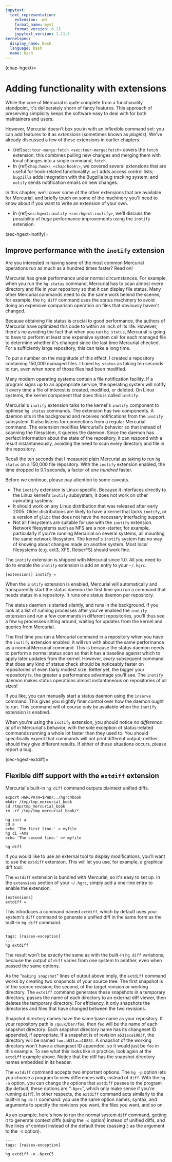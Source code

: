 ```yaml
---
jupytext:
  text_representation:
    extension: .md
    format_name: myst
    format_version: 0.13
    jupytext_version: 1.11.5
kernelspec:
  display_name: Bash
  language: bash
  name: bash
---
```


(chap-hgext)=

# Adding functionality with extensions

While the core of Mercurial is quite complete from a functionality standpoint,
it's deliberately shorn of fancy features. This approach of preserving simplicity
keeps the software easy to deal with for both maintainers and users.

However, Mercurial doesn't box you in with an inflexible command set: you can add
features to it as *extensions* (sometimes known as *plugins*). We've already
discussed a few of these extensions in earlier chapters.

- {ref}`sec:tour-merge:fetch <sec:tour-merge:fetch>` covers the `fetch` extension;
  this combines pulling new changes and merging them with local changes into a
  single command, `fetch`.
- In {ref}`chap:hook\ <chap:hook\>`, we covered several extensions that are useful
  for hook-related functionality: `acl` adds access control lists; `bugzilla` adds
  integration with the Bugzilla bug tracking system; and `notify` sends
  notification emails on new changes.

In this chapter, we'll cover some of the other extensions that are available for
Mercurial, and briefly touch on some of the machinery you'll need to know about if
you want to write an extension of your own.

- In {ref}`sec:hgext:inotify <sec:hgext:inotify>`, we'll discuss the possibility
  of *huge* performance improvements using the `inotify` extension.

(sec-hgext-inotify)=

## Improve performance with the `inotify` extension

Are you interested in having some of the most common Mercurial operations run as
much as a hundred times faster? Read on!

Mercurial has great performance under normal circumstances. For example, when you
run the `hg status` command, Mercurial has to scan almost every directory and file
in your repository so that it can display file status. Many other Mercurial
commands need to do the same work behind the scenes; for example, the `hg diff`
command uses the status machinery to avoid doing an expensive comparison operation
on files that obviously haven't changed.

Because obtaining file status is crucial to good performance, the authors of
Mercurial have optimized this code to within an inch of its life. However, there's
no avoiding the fact that when you run `hg status`, Mercurial is going to have to
perform at least one expensive system call for each managed file to determine
whether it's changed since the last time Mercurial checked. For a sufficiently
large repository, this can take a long time.

To put a number on the magnitude of this effect, I created a repository containing
150,000 managed files. I timed `hg status` as taking ten seconds to run, even when
*none* of those files had been modified.

Many modern operating systems contain a file notification facility. If a program
signs up to an appropriate service, the operating system will notify it every time
a file of interest is created, modified, or deleted. On Linux systems, the kernel
component that does this is called `inotify`.

Mercurial's `inotify` extension talks to the kernel's `inotify` component to
optimise `hg status` commands. The extension has two components. A daemon sits in
the background and receives notifications from the `inotify` subsystem. It also
listens for connections from a regular Mercurial command. The extension modifies
Mercurial's behavior so that instead of scanning the filesystem, it queries the
daemon. Since the daemon has perfect information about the state of the
repository, it can respond with a result instantaneously, avoiding the need to
scan every directory and file in the repository.

Recall the ten seconds that I measured plain Mercurial as taking to run
`hg status` on a 150,000 file repository. With the `inotify` extension enabled,
the time dropped to 0.1 seconds, a factor of *one hundred* faster.

Before we continue, please pay attention to some caveats.

- The `inotify` extension is Linux-specific. Because it interfaces directly to the
  Linux kernel's `inotify` subsystem, it does not work on other operating systems.
- It should work on any Linux distribution that was released after early 2005.
  Older distributions are likely to have a kernel that lacks `inotify`, or a
  version of `glibc` that does not have the necessary interfacing support.
- Not all filesystems are suitable for use with the `inotify` extension. Network
  filesystems such as NFS are a non-starter, for example, particularly if you're
  running Mercurial on several systems, all mounting the same network filesystem.
  The kernel's `inotify` system has no way of knowing about changes made on
  another system. Most local filesystems (e.g. ext3, XFS, ReiserFS) should work
  fine.

The `inotify` extension is shipped with Mercurial since 1.0. All you need to do to
enable the `inotify` extension is add an entry to your `~/.hgrc`.

```
[extensions] inotify =
```

When the `inotify` extension is enabled, Mercurial will automatically and
transparently start the status daemon the first time you run a command that needs
status in a repository. It runs one status daemon per repository.

The status daemon is started silently, and runs in the background. If you look at
a list of running processes after you've enabled the `inotify` extension and run a
few commands in different repositories, you'll thus see a few `hg` processes
sitting around, waiting for updates from the kernel and queries from Mercurial.

The first time you run a Mercurial command in a repository when you have the
`inotify` extension enabled, it will run with about the same performance as a
normal Mercurial command. This is because the status daemon needs to perform a
normal status scan so that it has a baseline against which to apply later updates
from the kernel. However, *every* subsequent command that does any kind of status
check should be noticeably faster on repositories of even fairly modest size.
Better yet, the bigger your repository is, the greater a performance advantage
you'll see. The `inotify` daemon makes status operations almost instantaneous on
repositories of all sizes!

If you like, you can manually start a status daemon using the `inserve` command.
This gives you slightly finer control over how the daemon ought to run. This
command will of course only be available when the `inotify` extension is enabled.

When you're using the `inotify` extension, you should notice *no difference at
all* in Mercurial's behavior, with the sole exception of status-related commands
running a whole lot faster than they used to. You should specifically expect that
commands will not print different output; neither should they give different
results. If either of these situations occurs, please report a bug.

(sec-hgext-extdiff)=

## Flexible diff support with the `extdiff` extension

Mercurial's built-in `hg diff` command outputs plaintext unified diffs.

```{code-cell}
export HGRCPATH=$PWD/../hgrc4book
mkdir /tmp/tmp_mercurial_book
cd /tmp/tmp_mercurial_book
rm -rf /tmp/tmp_mercurial_book/*
```

```{code-cell}
hg init a
cd a
echo 'The first line.' > myfile
hg ci -Ama
echo 'The second line.' >> myfile
```

```{code-cell}
hg diff
```

If you would like to use an external tool to display modifications, you'll want to
use the `extdiff` extension. This will let you use, for example, a graphical diff
tool.

The `extdiff` extension is bundled with Mercurial, so it's easy to set up. In the
`extensions` section of your `~/.hgrc`, simply add a one-line entry to enable the
extension.

```
[extensions]
extdiff =
```

This introduces a command named `extdiff`, which by default uses your system's
`diff` command to generate a unified diff in the same form as the built-in
`hg diff` command.

```{code-cell}
---
tags: [raises-exception]
---
hg extdiff
```

The result won't be exactly the same as with the built-in `hg diff` variations,
because the output of `diff` varies from one system to another, even when passed
the same options.

As the “`making snapshot`” lines of output above imply, the `extdiff` command
works by creating two snapshots of your source tree. The first snapshot is of the
source revision; the second, of the target revision or working directory. The
`extdiff` command generates these snapshots in a temporary directory, passes the
name of each directory to an external diff viewer, then deletes the temporary
directory. For efficiency, it only snapshots the directories and files that have
changed between the two revisions.

Snapshot directory names have the same base name as your repository. If your
repository path is `/quux/bar/foo`, then `foo` will be the name of each snapshot
directory. Each snapshot directory name has its changeset ID appended, if
appropriate. If a snapshot is of revision `a631aca1083f`, the directory will be
named `foo.a631aca1083f`. A snapshot of the working directory won't have a
changeset ID appended, so it would just be `foo` in this example. To see what this
looks like in practice, look again at the `extdiff` example above. Notice that the
diff has the snapshot directory names embedded in its header.

The `extdiff` command accepts two important options. The `hg -p` option lets you
choose a program to view differences with, instead of `diff`. With the `hg -o`
option, you can change the options that `extdiff` passes to the program (by
default, these options are “`-Npru`”, which only make sense if you're running
`diff`). In other respects, the `extdiff` command acts similarly to the built-in
`hg diff` command: you use the same option names, syntax, and arguments to specify
the revisions you want, the files you want, and so on.

As an example, here's how to run the normal system `diff` command, getting it to
generate context diffs (using the `-c` option) instead of unified diffs, and five
lines of context instead of the default three (passing `5` as the argument to the
`-C` option).

```{code-cell}
---
tags: [raises-exception]
---
hg extdiff -o -NprcC5
```
